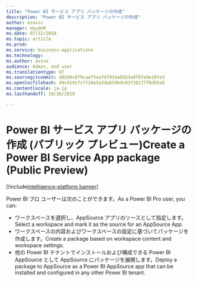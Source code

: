 ```yaml
---
title: "Power BI サービス アプリ パッケージの作成"
description: "Power BI サービス アプリ パッケージの作成"
author: ezaviv
manager: HaydnR
ms.date: 07/22/2018
ms.topic: article
ms.prod: 
ms.service: business-applications
ms.technology: 
ms.author: avive
audience: Admin, end user
ms.translationtype: HT
ms.sourcegitcommit: d65d9c6f9cae75ea7d7934a95b3a9f67a9e10fe3
ms.openlocfilehash: 49c41917c7724e5a2da819bdc03f38177f0d55a8
ms.contentlocale: ja-jp
ms.lasthandoff: 10/26/2018

---
```

# <a name="create-a-power-bi-service-app-package-public-preview"></a><span data-ttu-id="c4979-103">Power BI サービス アプリ パッケージの作成 (パブリック プレビュー)</span><span class="sxs-lookup"><span data-stu-id="c4979-103">Create a Power BI Service App package (Public Preview)</span></span>

[!include[intelligence-platform banner](../../includes/intelligence-platform.md)]



<span data-ttu-id="c4979-104">Power BI プロ ユーザーは次のことができます。</span><span class="sxs-lookup"><span data-stu-id="c4979-104">As a Power BI Pro user, you can:</span></span>

- <span data-ttu-id="c4979-105">ワークスペースを選択し、AppSource アプリのソースとして指定します。</span><span class="sxs-lookup"><span data-stu-id="c4979-105">Select a workspace and mark it as the source for an AppSource App.</span></span>
- <span data-ttu-id="c4979-106">ワークスペースの内容およびワークスペースの設定に基づいてパッケージを作成します。</span><span class="sxs-lookup"><span data-stu-id="c4979-106">Create a package based on workspace content and workspace settings.</span></span> 
- <span data-ttu-id="c4979-107">他の Power BI テナントでインストールおよび構成できる Power BI AppSource として AppSource にパッケージを展開します。</span><span class="sxs-lookup"><span data-stu-id="c4979-107">Deploy a package to AppSource as a Power BI AppSource app that can be installed and configured in any other Power BI tenant.</span></span>

